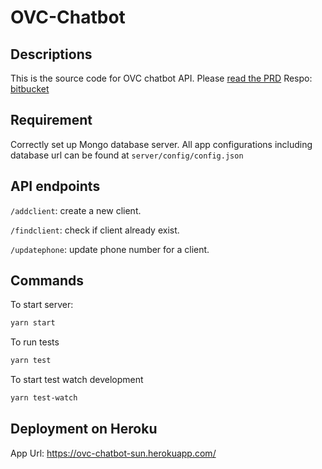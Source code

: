 # OVC-Chatbot

## Descriptions

This is the source code for OVC chatbot API.
Please [read the PRD](http://bit.ly/2voU8bQ)
Respo: [bitbucket](https://bitbucket.org/account/user/solutions-union/projects/OV)

## Requirement
Correctly set up Mongo database server.
All app configurations including database url can be found at `server/config/config.json`

## API endpoints

`/addclient`: create a new client.

`/findclient`: check if client already exist.

`/updatephone`: update phone number for a client.

## Commands
To start server:
```bash
yarn start
```

To run tests
```bash
yarn test
```

To start test watch development
```bash
yarn test-watch
```

## Deployment on Heroku
App Url: https://ovc-chatbot-sun.herokuapp.com/
